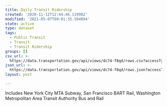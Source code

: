 ```yaml
---
title: Daily Transit Ridership
created: '2020-11-12T12:44:46.119982'
modified: '2021-05-07T09:01:35.504094'
state: active
type: dataset
tags:
  - Public Transit
  - Transit
  - Transit Ridership
groups: []
csv_url: >-
  https://data.transportation.gov/api/views/dc74-f8qd/rows.csv?accessType=DOWNLOAD
json_url: >-
  https://data.transportation.gov/api/views/dc74-f8qd/rows.json?accessType=DOWNLOAD
layout: post

---
```

Includes New York City MTA Subway, San Francisco BART Rail, Washington Metropolitan Area Transit Authority Bus and Rail
